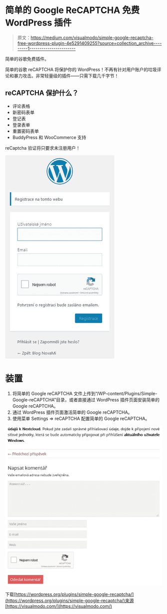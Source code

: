 # 简单的 Google ReCAPTCHA 免费 WordPress 插件

> 原文：<https://medium.com/visualmodo/simple-google-recaptcha-free-wordpress-plugin-4e5291409255?source=collection_archive---------1----------------------->

简单的谷歌免费插件。

简单的谷歌 reCAPTCHA 将保护你的 WordPress！不再有针对用户账户的垃圾评论和暴力攻击。非常轻量级的插件——只需下载几千字节！

## reCAPTCHA 保护什么？

*   评论表格
*   新密码表单
*   登记表
*   登录表单
*   重置密码表单
*   BuddyPress 和 WooCommerce 支持

reCaptcha 验证将只要求未注册用户！

![](img/eb14525542a599e96ce3e01ccec7e470.png)

# 装置

1.  将简单的 Google reCAPTCHA 文件上传到“/WP-content/Plugins/Simple-Google-reCAPTCHA”目录，或者直接通过 WordPress 插件页面安装简单的 Google reCAPTCHA。
2.  通过 WordPress 插件页面激活简单的 Google reCAPTCHA。
3.  使用菜单 Settings => reCAPTCHA 配置简单的 Google reCAPTCHA。

![](img/5bcc913975e6fdf553b650f507e59afd.png)

下载[https://wordpress.org/plugins/simple-google-recaptcha/](https://wordpress.org/plugins/simple-google-recaptcha/)来源[https://visualmodo.com/](https://visualmodo.com/)